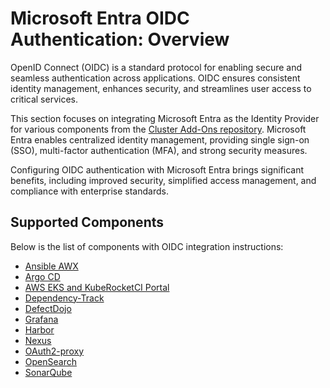 # Microsoft Entra OIDC Authentication: Overview

<head>
  <link rel="canonical" href="https://docs.kuberocketci.io/docs/operator-guide/microsoft-entra/oidc-authentication-overview/" />
</head>

OpenID Connect (OIDC) is a standard protocol for enabling secure and seamless authentication across applications. OIDC ensures consistent identity management, enhances security, and streamlines user access to critical services.

This section focuses on integrating Microsoft Entra as the Identity Provider for various components from the [Cluster Add-Ons repository](https://github.com/epam/edp-cluster-add-ons). Microsoft Entra enables centralized identity management, providing single sign-on (SSO), multi-factor authentication (MFA), and strong security measures.

Configuring OIDC authentication with Microsoft Entra brings significant benefits, including improved security, simplified access management, and compliance with enterprise standards.

## Supported Components

Below is the list of components with OIDC integration instructions:

- [Ansible AWX](awx-operator-authentication.md)
- [Argo CD](argo-cd-authentication.md)
- [AWS EKS and KubeRocketCI Portal](aws-eks-portal-authentication.md)
- [Dependency-Track](./dependency-track-authentication.md)
- [DefectDojo](defectdojo-oidc-authentication.md)
- [Grafana](grafana-authentication.md)
- [Harbor](harbor-authentication.md)
- [Nexus](./nexus-authentication.md)
- [OAuth2-proxy](oauth2-proxy-authentication.md)
- [OpenSearch](opensearch-authentication.md)
- [SonarQube](./sonar-oidc-authentication.md)
